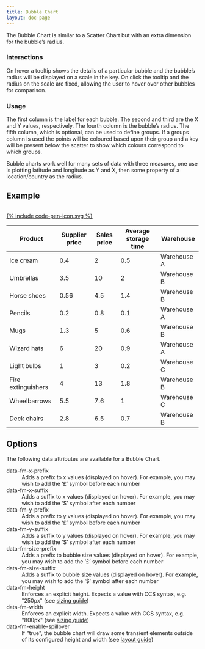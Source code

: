 ```yaml
---
title: Bubble Chart
layout: doc-page
---
```


<a id="bubble-description"></a>

The Bubble Chart is similar to a Scatter Chart but with an extra dimension for the bubble’s radius.

### Interactions

On hover a tooltip shows the details of a particular bubble and the bubble’s radius will be displayed on a scale in the key. On click the tooltip and the radius on the scale are fixed, allowing the user to hover over other bubbles for comparison.

### Usage

The first column is the label for each bubble. The second and third are the X and Y values, respectively. The fourth column is the bubble’s radius. The fifth column, which is optional, can be used to define groups. If a groups column is used the points will be coloured based upon their group and a key will be present below the scatter to show which colours correspond to which groups.
 
<span class="tip">Bubble charts work well for many sets of data with three measures, one use is plotting latitude and longitude as Y and X, then some property of a location/country as the radius.</span>

## Example

<pre class="line-numbers" data-src="/code-examples/bubble-documentation.html"></pre>
<a href="http://codepen.io/Factmint/pen/VYMKzm" class="codepen-button">
	{% include code-pen-icon.svg %}
</a>

<div id="demo" class="documentation-example-container">
<table class="fm-bubble" data-fm-x-suffix="$" data-fm-y-suffix="$" data-fm-size-suffix=" days">
	<thead>
		<tr>
			<th>Product</th>
			<th>Supplier price</th>
			<th>Sales price</th>
			<th>Average storage time</th>
			<th>Warehouse</th>
		</tr>
	</thead>
	<tbody>
		<tr>
			<td>Ice cream</td>
			<td>0.4</td>
			<td>2</td>
			<td>0.5</td>
			<td>Warehouse A</td>
		</tr>
		<tr>
			<td>Umbrellas</td>
			<td>3.5</td>
			<td>10</td>
			<td>2</td>
			<td>Warehouse B</td>
		</tr>
		<tr>
			<td>Horse shoes</td>
			<td>0.56</td>
			<td>4.5</td>
			<td>1.4</td>
			<td>Warehouse B</td>
		</tr>
		<tr>
			<td>Pencils</td>
			<td>0.2</td>
			<td>0.8</td>
			<td>0.1</td>
			<td>Warehouse A</td>
		</tr>
		<tr>
			<td>Mugs</td>
			<td>1.3</td>
			<td>5</td>
			<td>0.6</td>
			<td>Warehouse B</td>
		</tr>
		<tr>
			<td>Wizard hats</td>
			<td>6</td>
			<td>20</td>
			<td>0.9</td>
			<td>Warehouse A</td>
		</tr>
		<tr>
			<td>Light bulbs</td>
			<td>1</td>
			<td>3</td>
			<td>0.2</td>
			<td>Warehouse C</td>
		</tr>
		<tr>
			<td>Fire extinguishers</td>
			<td>4</td>
			<td>13</td>
			<td>1.8</td>
			<td>Warehouse B</td>
		</tr>
		<tr>
			<td>Wheelbarrows</td>
			<td>5.5</td>
			<td>7.6</td>
			<td>1</td>
			<td>Warehouse C</td>
		</tr>
		<tr>
			<td>Deck chairs</td>
			<td>2.8</td>
			<td>6.5</td>
			<td>0.7</td>
			<td>Warehouse B</td>
		</tr>
	</tbody>
</table>
<link rel="stylesheet" href="http://factmint.io/bubble.css">
<script async src="http://factmint.io/bubble.js"></script>
</div>

## Options

The following data attributes are available for a Bubble Chart.

<dl>
 <dt>data-fm-x-prefix</dt><dd>Adds a prefix to x values (displayed on hover). For example, you may wish to add  the ‘£’ symbol before each number</dd>
 <dt>data-fm-x-suffix</dt><dd>Adds a suffix to x values (displayed on hover). For example, you may wish to add  the ‘$’ symbol after each number</dd>
 <dt>data-fm-y-prefix</dt><dd>Adds a prefix to y values (displayed on hover). For example, you may wish to add  the ‘£’ symbol before each number</dd>
 <dt>data-fm-y-suffix</dt><dd>Adds a suffix to y values (displayed on hover). For example, you may wish to add  the ‘$’ symbol after each number</dd>
 <dt>data-fm-size-prefix</dt><dd>Adds a prefix to bubble size values (displayed on hover). For example, you may wish to add  the ‘£’ symbol before each number</dd>
 <dt>data-fm-size-suffix</dt><dd>Adds a suffix to bubble size values (displayed on hover). For example, you may wish to add  the ‘$’ symbol after each number</dd>
 <dt>data-fm-height</dt><dd>Enforces an explicit height. Expects a value with CCS syntax, e.g. "250px" (see <a href="/documentation/chart-layout-and-sizing/#size">sizing guide</a>)</dd>
 <dt>data-fm-width</dt><dd>Enforces an explicit width. Expects a value with CCS syntax, e.g. "800px" (see <a href="/documentation/chart-layout-and-sizing/#size">sizing guide</a>)</dd>
 <dt>data-fm-enable-spillover</dt><dd>If "true", the bubble chart will draw some transient elements outside of its configured height and width (see <a href="/documentation/chart-layout-and-sizing/#spillover">layout guide</a>)</dd>
</dl>